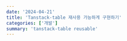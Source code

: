 ```yaml
---
date: '2024-04-21'
title: 'Tanstack-table 재사용 가능하게 구현하기'
categories: ['개발']
summary: 'tanstack-table reusable'
---
```

